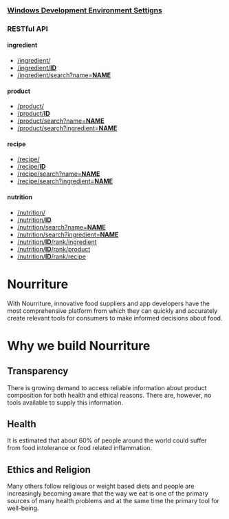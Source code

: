 ### [Windows Development Environment Settigns](https://github.com/zhenghongzhi/Nourriture/wiki/Window%E4%B8%8B%E5%BC%80%E5%8F%91%E7%8E%AF%E5%A2%83%E9%85%8D%E7%BD%AE)

### RESTful API

#### ingredient
- [/ingredient/](http://nourriture.sinaapp.com/ingredient/)
- [/ingredient/**ID**](http://nourriture.sinaapp.com/ingredient/1/)
- [/ingredient/search?name=**NAME**](http://nourriture.sinaapp.com/ingredient/search?name=tomato)

#### product
- [/product/](http://nourriture.sinaapp.com/product/)
- [/product/**ID**](http://nourriture.sinaapp.com/product/1/)
- [/product/search?name=**NAME**](http://nourriture.sinaapp.com/product/search?name=gongbao)
- [/product/search?ingredient=**NAME**](http://nourriture.sinaapp.com/product/search?ingredient=egg)

#### recipe
- [/recipe/](http://nourriture.sinaapp.com/recipe/)
- [/recipe/**ID**](http://nourriture.sinaapp.com/recipe/1/)
- [/recipe/search?name=**NAME**](http://nourriture.sinaapp.com/recipe/search?name=gongbao)
- [/recipe/search?ingredient=**NAME**](http://nourriture.sinaapp.com/recipe/search?ingredient=egg)
  
#### nutrition
- [/nutrition/](http://nourriture.sinaapp.com/nutrition/)
- [/nutrition/**ID**](http://nourriture.sinaapp.com/nutrition/1/)
- [/nutrition/search?name=**NAME**](http://nourriture.sinaapp.com/nutrition/search?name=ca)
- [/nutrition/search?ingredient=**NAME**](http://nourriture.sinaapp.com/recipe/search?ingredient=egg)
- [/nutrition/**ID**/rank/ingredient](http://nourriture.sinaapp.com/nutrition/1/rank/ingredient/)
- [/nutrition/**ID**/rank/product](http://nourriture.sinaapp.com/nutrition/1/rank/product/)
- [/nutrition/**ID**/rank/recipe](http://nourriture.sinaapp.com/nutrition/1/rank/recipe/)

Nourriture
==========
With Nourriture, innovative food suppliers and app developers have the most comprehensive platform from which they can quickly and accurately create relevant tools for consumers to make informed decisions about food.

Why we build Nourriture
===
Transparency
---
There is growing demand to access reliable information about product composition for both health and ethical reasons. There are, however, no tools available to supply this information.

Health
---
It is estimated that about 60% of people around the world could suffer from food intolerance or food related inflammation.

Ethics and Religion
---
Many others follow religious or weight based diets and people are increasingly becoming aware that the way we eat is one of the primary sources of many health problems and at the same time the primary tool for well-being.